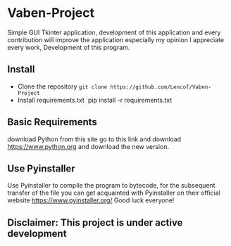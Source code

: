 # Vaben-Project

Simple GUI Tkinter application, 
development of this 
application and every contribution 
will improve the application 
especially my opinion 
I appreciate every work, 
Development of this program.

## Install
- Clone the repository `git clone https://github.com/Lencof/Vaben-Project`
- Install requirements.txt `pip install -r requirements.txt

## Basic Requirements
download Python from this site go to this link and download https://www.python.org and download the new version.

## Use Pyinstaller
Use Pyinstaller to compile the program to bytecode, for the subsequent transfer of the file you can get acquainted with Pyinstaller on their official website https://www.pyinstaller.org/ Good luck everyone!


## Disclaimer: This project is under active development
